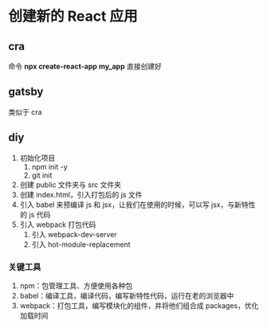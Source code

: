 # 创建新的 React 应用

## cra

命令 **npx create-react-app my_app** 直接创建好

## gatsby

类似于 cra

## diy

1. 初始化项目
   1. npm init -y
   2. git init
2. 创建 public 文件夹与 src 文件夹
3. 创建 index.html，引入打包后的 js 文件
4. 引入 babel 来预编译 js 和 jsx，让我们在使用的时候，可以写 jsx，与新特性的 js 代码
5. 引入 webpack 打包代码
   1. 引入 webpack-dev-server
   2. 引入 hot-module-replacement

### 关键工具

1. npm：包管理工具、方便使用各种包
2. babel：编译工具，编译代码，编写新特性代码，运行在老的浏览器中
3. webpack：打包工具，编写模块化的组件，并将他们组合成 packages，优化加载时间
